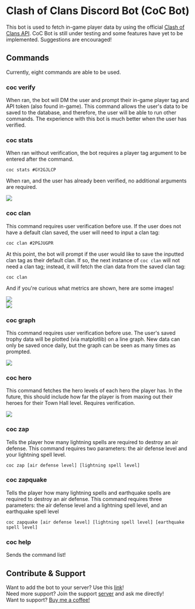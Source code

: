 # Clash of Clans Discord Bot (CoC Bot)

This bot is used to fetch in-game player data by using the official [Clash of Clans API](https://developer.clashofclans.com/#/documentation). CoC Bot is still under testing and some features have yet to be implemented. Suggestions are encouraged!

## Commands

Currently, eight commands are able to be used.

### coc verify

When ran, the bot will DM the user and prompt their in-game player tag and API token (also found in-game). This command allows the user's data to be saved to the database, and therefore, the user will be able to run other commands. The experience with this bot is much better when the user has verified.

### coc stats

When ran without verification, the bot requires a player tag argument to be entered after the command. <br />
```
coc stats #GY2GJLCP
```
When ran, and the user has already been verified, no additional arguments are required.

<img src='https://res.cloudinary.com/clashstats/image/upload/c_mfit,h_500,w_500/v1640840697/readme/cocstats_jbbfow.png' />

### coc clan

This command requires user verification before use. If the user does not have a default clan saved, the user will need to input a clan tag: <br />
```
coc clan #2PGJUGPR
```

At this point, the bot will prompt if the user would like to save the inputted clan tag as their default clan. If so, the next instance of `coc clan` will not need a clan tag; instead, it will fetch the clan data from the saved clan tag: <br />
```
coc clan
```

And if you're curious what metrics are shown, here are some images! <br />

<img src='https://res.cloudinary.com/clashstats/image/upload/c_mfit,h_284,w_500/v1640840697/readme/cocclan1_k61zxg.png'/> <br />
<img src='https://res.cloudinary.com/clashstats/image/upload/c_mfit,h_592,w_500/v1640840699/readme/cocclan2_aywfyq.png' />

### coc graph

This command requires user verification before use. The user's saved trophy data will be plotted (via matplotlib) on a line graph. New data can only be saved once daily, but the graph can be seen as many times as prompted. 

<img src='https://res.cloudinary.com/clashstats/image/upload/c_scale,h_441,w_500/v1640840698/readme/cocgraph_irhmss.png' />

### coc hero

This command fetches the hero levels of each hero the player has. In the future, this should include how far the player is from maxing out their heroes for their Town Hall level. Requires verification.

<img src='https://res.cloudinary.com/clashstats/image/upload/c_mfit,h_541,w_500/v1640840698/readme/cochero_uw5vcu.png' />

### coc zap

Tells the player how many lightning spells are required to destroy an air defense.
This command requires two parameters: the air defense level and your lightning spell level. <br />
```
coc zap [air defense level] [lightning spell level]
```

### coc zapquake

Tells the player how many lightning spells and earthquake spells are required to destroy an air defense.
This command requires three parameters: the air defense level and a lightning spell level, and an earthquake spell level <br />
```
coc zapquake [air defense level] [lightning spell level] [earthquake spell level]
```

### coc help

Sends the command list!

## Contribute & Support

Want to add the bot to your server? Use this [link](https://discord.com/api/oauth2/authorize?client_id=870085172136149002&permissions=2147544128&scope=bot)! <br />Need more support? Join the support [server](https://discord.gg/6MXVXxK7pb) and ask me directly! <br />Want to support? [Buy me a coffee!](https://www.buymeacoffee.com/danmaruchi)

